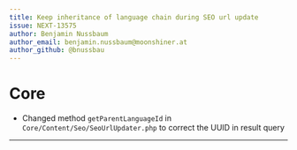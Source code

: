 ```yaml
---
title: Keep inheritance of language chain during SEO url update
issue: NEXT-13575
author: Benjamin Nussbaum
author_email: benjamin.nussbaum@moonshiner.at
author_github: @bnussbau
---
```

# Core

* Changed method `getParentLanguageId` in `Core/Content/Seo/SeoUrlUpdater.php` to correct the UUID in result query

___
